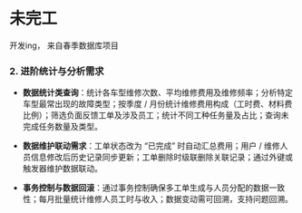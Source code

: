 # 未完工
开发ing， 来自春季数据库项目

### 2. 进阶统计与分析需求&#xA;



*   **数据统计类查询**：统计各车型维修次数、平均维修费用及维修频率；分析特定车型最常出现的故障类型；按季度 / 月份统计维修费用构成（工时费、材料费比例）；筛选负面反馈工单及涉及员工；统计不同工种任务量及占比；查询未完成任务数量及类型。


*   **数据维护联动需求**：工单状态改为 “已完成” 时自动汇总费用；用户 / 维修人员信息修改后历史记录同步更新；工单删除时级联删除关联记录；通过外键或触发器维护数据联动。


*   **事务控制与数据回滚**：通过事务控制确保多工单生成与人员分配的数据一致性；每月批量统计维修人员工时与收入；数据变动需可回溯，支持问题回溯。


